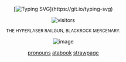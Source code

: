 <div align="center">

[![Typing SVG](https://readme-typing-svg.herokuapp.com?font=Fira+Code&duration=2000&pause=1000&color=102850&center=true&width=235&lines=the+world+is+cruel+.;therefore;i+will+not+be+.)](https://git.io/typing-svg)


![visitors](https://visitor-badge.laobi.icu/badge?page_id=happyst4rs.stars&left_color=black&right_color=darkblue&left_text=TARGETS%20SPOTTED)
 
  <sup> THE HYPERLASER RAILGUN, BLACKROCK MERCENARY. <sup> 

![image](https://files.catbox.moe/q444j5.jpg)
<div align="center"> 

[pronouns](https://pronouns.cc/@happystarred)            [atabook](https://happystars.atabook.org/)            [strawpage](https://happystars.atabook.org/)
 
